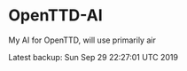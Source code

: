 # OpenTTD-AI
My AI for OpenTTD, will use primarily air

Latest backup: Sun Sep 29 22:27:01 UTC 2019
